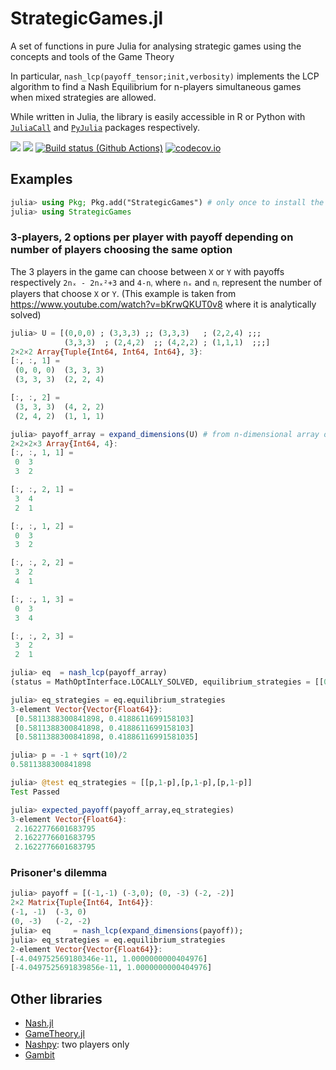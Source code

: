 # StrategicGames.jl
A set of functions in pure Julia for analysing strategic games using the concepts and tools of the Game Theory

In particular, `nash_lcp(payoff_tensor;init,verbosity)` implements the LCP algorithm to find a Nash Equilibrium for n-players simultaneous games when mixed strategies are allowed.

While written in Julia, the library is easily accessible in R or Python with [`JuliaCall`](https://github.com/Non-Contradiction/JuliaCall) and [`PyJulia`](https://github.com/JuliaPy/pyjulia) packages respectively.


[![](https://img.shields.io/badge/docs-stable-blue.svg)](https://sylvaticus.github.io/StrategicGames.jl/stable)
[![](https://img.shields.io/badge/docs-dev-blue.svg)](https://sylvaticus.github.io/StrategicGames.jl/dev)
[![Build status (Github Actions)](https://github.com/sylvaticus/StrategicGames.jl/workflows/CI/badge.svg)](https://github.com/sylvaticus/StrategicGames.jl/actions)
[![codecov.io](http://codecov.io/github/sylvaticus/StrategicGames.jl/coverage.svg?branch=main)](http://codecov.io/github/sylvaticus/StrategicGames.jl?branch=main)


## Examples

```julia
julia> using Pkg; Pkg.add("StrategicGames") # only once to install the library
julia> using StrategicGames
```

### 3-players, 2 options per player with payoff depending on number of players choosing the same option

The 3 players in the game can choose between `X` or `Y` with payoffs respectively `2nₓ - 2nₓ²+3` and `4-nᵧ` where `nₓ` and `nᵧ` represent the number of players that choose `X` or `Y`.
(This example is taken from https://www.youtube.com/watch?v=bKrwQKUT0v8 where it is analytically solved)
```julia
julia> U = [(0,0,0) ; (3,3,3) ;; (3,3,3)   ; (2,2,4) ;;;
            (3,3,3)  ; (2,4,2)  ;; (4,2,2) ; (1,1,1)  ;;;]
2×2×2 Array{Tuple{Int64, Int64, Int64}, 3}:
[:, :, 1] =
 (0, 0, 0)  (3, 3, 3)
 (3, 3, 3)  (2, 2, 4)

[:, :, 2] =
 (3, 3, 3)  (4, 2, 2)
 (2, 4, 2)  (1, 1, 1)

julia> payoff_array = expand_dimensions(U) # from n-dimensional array of tuples to n+1 arrays of scalars
2×2×2×3 Array{Int64, 4}:
[:, :, 1, 1] =
 0  3
 3  2

[:, :, 2, 1] =
 3  4
 2  1

[:, :, 1, 2] =
 0  3
 3  2

[:, :, 2, 2] =
 3  2
 4  1

[:, :, 1, 3] =
 0  3
 3  4

[:, :, 2, 3] =
 3  2
 2  1

julia> eq  = nash_lcp(payoff_array)
(status = MathOptInterface.LOCALLY_SOLVED, equilibrium_strategies = [[0.5811388300841898, 0.4188611699158103], [0.5811388300841898, 0.4188611699158103], [0.5811388300841898, 0.41886116991581035]], expected_payoffs = [2.16227766016838, 2.16227766016838, 2.16227766016838])

julia> eq_strategies = eq.equilibrium_strategies
3-element Vector{Vector{Float64}}:
 [0.5811388300841898, 0.4188611699158103]
 [0.5811388300841898, 0.4188611699158103]
 [0.5811388300841898, 0.41886116991581035]

julia> p = -1 + sqrt(10)/2
0.5811388300841898

julia> @test eq_strategies ≈ [[p,1-p],[p,1-p],[p,1-p]]
Test Passed

julia> expected_payoff(payoff_array,eq_strategies)
3-element Vector{Float64}:
 2.1622776601683795
 2.1622776601683795
 2.1622776601683795
 ```

### Prisoner's dilemma
 ```julia
julia> payoff = [(-1,-1) (-3,0); (0, -3) (-2, -2)]
2×2 Matrix{Tuple{Int64, Int64}}:
 (-1, -1)  (-3, 0)
 (0, -3)   (-2, -2)
julia> eq     = nash_lcp(expand_dimensions(payoff));
julia> eq_strategies = eq.equilibrium_strategies
2-element Vector{Vector{Float64}}:
 [-4.049752569180346e-11, 1.0000000000404976]
 [-4.0497525691839856e-11, 1.0000000000404976]
```



 ## Other libraries

 - [Nash.jl](https://github.com/KrainskiL/Nash.jl)
 - [GameTheory.jl](https://github.com/QuantEcon/GameTheory.jl)
 - [Nashpy](https://github.com/drvinceknight/Nashpy): two players only
 - [Gambit](http://www.gambit-project.org/)

